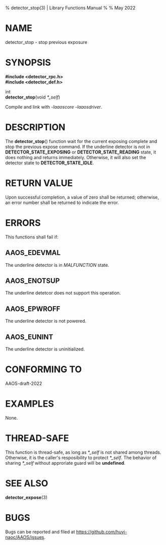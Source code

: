 % detector\_stop(3) | Library Functions Manual
%
% May 2022

NAME
====

detector\_stop - stop previous exposure

SYNOPSIS
========

**#include <detector_rpc.h>**  
**#include <detector_def.h>**

int   
**detector_stop**(void *\*\_self*)

Compile and link with *-laaoscore* *-laaosdriver*.

DESCRIPTION
===========

The **detector_stop**() function wait for the current exposing complete and stop the previous expose command. If the underline detector is not in **DETECTOR_STATE_EXPOSING** or **DETECTOR_STATE_READING** state, it does nothing and returns immediately. Otherwise, it will also set the detector state to **DETECTOR_STATE_IDLE**. 

RETURN VALUE
============

Upon successful completion, a value of zero shall be returned; otherwise, an error number shall be returned to indicate the error.

ERRORS
======

This functions shall fail if:

AAOS\_EDEVMAL
-------------

The underline detector is in *MALFUNCTION* state.

AAOS\_ENOTSUP
-------------

The underline detetcor does not support this operation.

AAOS\_EPWROFF
-------------

The underline detector is not powered.

AAOS\_EUNINT
------------

The underline detector is uninitialized.

CONFORMING TO
=============

AAOS-draft-2022

EXAMPLES
========

None.

THREAD-SAFE
===========

This function is thread-safe, as long as *\*\_self* is not shared among threads. Otherwise, it is the caller's resposibility to protect *\*\_self*. The behavior of sharing *\*\_self* without approriate guard will be **undefined**.

SEE ALSO
========
**detector_expose**(3)

BUGS
====

Bugs can be reported and filed at https://github.com/huyi-naoc/AAOS/issues.

